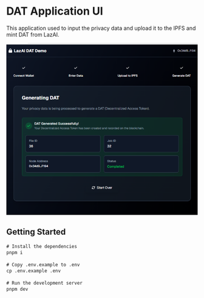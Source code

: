 # DAT Application UI

This application used to input the privacy data and upload it to the IPFS and mint DAT from LazAI.

<p align="center">
    <img src="imgs/dat.png" alt="DAT Application UI" style="width: 680px;" />
</p>

## Getting Started

```shell
# Install the dependencies
pnpm i

# Copy .env.example to .env
cp .env.example .env

# Run the development server
pnpm dev
```
